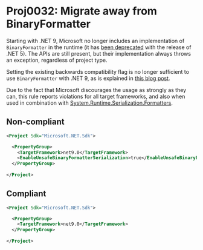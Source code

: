 # Proj0032: Migrate away from BinaryFormatter
Starting with .NET 9, Microsoft no longer includes an implementation of
`BinaryFormatter` in the runtime (it has [been deprecated](https://learn.microsoft.com/en-us/dotnet/core/compatibility/serialization/5.0/binaryformatter-serialization-obsolete)
with the release of .NET 5). The APIs are still present, but their
implementation always throws an exception, regardless of project type.

Setting the existing backwards compatibility flag is no longer sufficient
to use `BinaryFormatter` with .NET 9, as is explained in [this blog post](https://devblogs.microsoft.com/dotnet/binaryformatter-removed-from-dotnet-9/).

Due to the fact that Microsoft discourages the usage as strongly as they
can, this rule reports violations for all target frameworks, and
also when used in combination with [System.Runtime.Serialization.Formatters](https://learn.microsoft.com/en-us/dotnet/standard/serialization/binaryformatter-migration-guide/compatibility-package).

## Non-compliant
``` XML
<Project Sdk="Microsoft.NET.Sdk">

  <PropertyGroup>
    <TargetFramework>net9.0</TargetFramework>
	<EnableUnsafeBinaryFormatterSerialization>true</EnableUnsafeBinaryFormatterSerialization>
  </PropertyGroup>
  
</Project>
```

## Compliant
``` XML
<Project Sdk="Microsoft.NET.Sdk">

  <PropertyGroup>
    <TargetFramework>net9.0</TargetFramework>
  </PropertyGroup>
  
</Project>
```
